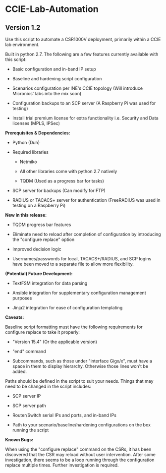 # CCIE-Lab-Automation
## Version 1.2

Use this script to automate a CSR1000V deployment, primarily within a CCIE lab environment.

Built in python 2.7. The following are a few features currently available with this script:

- Basic configuration and in-band IP setup
   
- Baseline and hardening script configuration

- Scenarios configuration per INE's CCIE topology (Will introduce Micronics' labs into the mix soon)

- Configuration backups to an SCP server (A Raspberry Pi was used for testing)

- Install trial premium license for extra functionality i.e. Security and Data licenses (MPLS, IPSec)

**Prerequisites & Dependencies:**

* Python (Duh)

* Required libraries

  + Netmiko
	  
  + All other libraries come with python 2.7 natively
	   
  + TQDM (Used as a progress bar for tasks)

* SCP server for backups (Can modify for FTP)

* RADIUS or TACACS+ server for authentication (FreeRADIUS was used in testing on a Raspberry Pi)

**New in this release:**

- TQDM progress bar features
	
- Eliminate need to reload after completion of configuration by introducing the "configure replace" option
	
- Improved decision logic
	
- Usernames/passwords for local, TACACS+/RADIUS, and SCP logins have been moved to a separate file to allow more flexibility.

**(Potential) Future Development:**

- TextFSM integration for data parsing

- Ansible integration for supplementary configuration management purposes

- Jinja2 integration for ease of configuration templating
	
**Caveats:**

Baseline script formatting must have the following requirements for configure replace to take it properly:
	
- "Version 15.4" (Or the applicable version)
	
- "end" command
	
- Subcommands, such as those under "interface Gigx/x", must have a space in them to display hierarchy. Otherwise those lines
won't be added.

Paths should be defined in the script to suit your needs. Things that may need to be changed in the script includes:
	
- SCP server IP
	
- SCP server path
	
- Router/Switch serial IPs and ports, and in-band IPs
	
- Path to your scenario/baseline/hardening configurations on the box running the script

**Known Bugs:**

When using the "configure replace" command on the CSRs, it has been discovered that the CSR may reload without user intervention. After some investigation, there seems to be a loop running through the configuration replace multiple 
times. Further investigation is required.